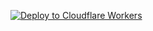 [![Deploy to Cloudflare Workers](https://deploy.workers.cloudflare.com/button)](https://deploy.workers.cloudflare.com/?url=https://github.com/Gendarxml/ONLY)
